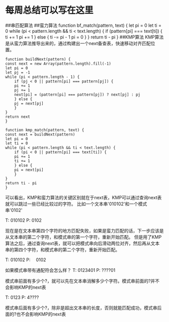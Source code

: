 # 每周总结可以写在这里

##串匹配算法
##蛮力算法
    function bf_match(pattern, text) {
    let pi = 0
    let ti = 0
    while (pi < pattern.length && ti < text.length) {
        if (pattern[pi] === text[ti]) {
        ti += 1
        pi += 1
        } else {
        ti -= pi - 1
        pi = 0
        }
    }
    return ti - pi
    }
##KMP算法
KMP算法是从蛮力算法推导出来的，通过构建出一个next备查表，快速移动对齐匹配位置。

    function buildNext(pattern) {
    const next = new Array(pattern.length).fill(-1)
    let pi = 0
    let pj = -1
    while (pi < pattern.length - 1) {
        if (pj < 0 || pattern[pi] === pattern[pj]) {
        pi += 1
        pj += 1
        next[pi] = (pattern[pi] === pattern[pj]) ? next[pj] : pj
        } else {
        pj = next[pj]
        }
    }
    return next
    }

    function kmp_match(pattern, text) {
    const next = buildNext(pattern)
    let pi = 0
    let ti = 0
    while (pi < pattern.length && ti < text.length) {
        if (pi < 0 || pattern[pi] === text[ti]) {
        pi += 1
        ti += 1
        } else {
        pi = next[pi]
        }
    }
    return ti - pi
    }
可以看出，KMP和蛮力算法的关键区别就在于next表，KMP可以通过查询next表就可以跳过一些已经比较过的字符。 比如一个文本串'010102'和一个模式串'0102'

T: 010102 P: 0102

现在是在文本串第四个字符的地方匹配失败，如果是蛮力匹配的话，下一步应该是从文本串的第二个字符，和模式串的第一个字符，重新开始匹配。 但是用了KMP算法之后，通过查询next表，就可以把模式串向后滑动两位对齐，然后再从文本串的第四个字符，和模式串的第二个字符，重新开始匹配。

T: 010102 P:   0102

如果模式串带有通配符会怎么样？
T: 0123401 P: ????01

模式串前面有多少个?，就可以先在文本串消解多少个字符。模式串前面的?并不会影响KMP的next表

T: 0123 P: 4????

模式串后面有多少个?，除非是超出文本串的长度，否则就能匹配成功，模式串后面的?也不会影响KMP的next表